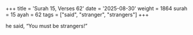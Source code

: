 +++
title = 'Surah 15, Verses 62'
date = '2025-08-30'
weight = 1864
surah = 15
ayah = 62
tags = ["said", "stranger", "strangers"]
+++

he said, “You must be strangers!”